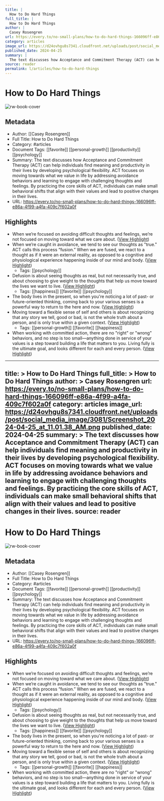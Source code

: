 ```yaml
---
title: |
  How to Do Hard Things
full_title: |
  How to Do Hard Things
author: |
  Casey Rosengren
url: https://every.to/no-small-plans/how-to-do-hard-things-166096ff-e86a-4f99-a4fa-409c7f602a0f
category: articles
image_url: https://d24ovhgu8s7341.cloudfront.net/uploads/post/social_media_image/3081/Screenshot_2024-04-25_at_11.01.38_AM.png
published_date: 2024-04-25
summary: |
  The text discusses how Acceptance and Commitment Therapy (ACT) can help individuals find meaning and productivity in their lives by developing psychological flexibility. ACT focuses on moving towards what we value in life by addressing avoidance behaviors and learning to engage with challenging thoughts and feelings. By practicing the core skills of ACT, individuals can make small behavioral shifts that align with their values and lead to positive changes in their lives.
source: reader
permalink: l/articles/how-to-do-hard-things
---
```

# How to Do Hard Things

![rw-book-cover](https://d24ovhgu8s7341.cloudfront.net/uploads/post/social_media_image/3081/Screenshot_2024-04-25_at_11.01.38_AM.png)

## Metadata
- Author: [[Casey Rosengren]]
- Full Title: How to Do Hard Things
- Category: #articles
- Document Tags: [[favorite]] [[personal-growth]] [[productivity]] [[psychology]] 
- Summary: The text discusses how Acceptance and Commitment Therapy (ACT) can help individuals find meaning and productivity in their lives by developing psychological flexibility. ACT focuses on moving towards what we value in life by addressing avoidance behaviors and learning to engage with challenging thoughts and feelings. By practicing the core skills of ACT, individuals can make small behavioral shifts that align with their values and lead to positive changes in their lives.
- URL: https://every.to/no-small-plans/how-to-do-hard-things-166096ff-e86a-4f99-a4fa-409c7f602a0f

## Highlights
- When we’re focused on avoiding difficult thoughts and feelings, we’re not focused on moving toward what we care about. ([View Highlight](https://read.readwise.io/read/01hyeh5je0f3y36ff9c3fc8y4d))
- When we’re caught in avoidance, we tend to see our thoughts as "true." ACT calls this process “fusion.” When we are fused, we react to a thought as if it were an external reality, as opposed to a cognitive and physiological experience happening inside of our mind and body. ([View Highlight](https://read.readwise.io/read/01hyeh9p0ka4mhngnb49d8rz61))
    - Tags: [[psychology]] 
- Defusion is about seeing thoughts as real, but not necessarily true, and about choosing to give weight to the thoughts that help us move toward the lives we want to live. ([View Highlight](https://read.readwise.io/read/01hyehbb8ke1k6eptwjhv7c581))
    - Tags: [[happiness]] [[favorite]] [[psychology]] 
- The body lives in the present, so when you're noticing a lot of past- or future-oriented thinking, coming back to your various senses is a powerful way to return to the here and now. ([View Highlight](https://read.readwise.io/read/01hyehdgspyr9dfnv1ewh9vejq))
- Moving toward a flexible sense of self and others is about recognizing that any story we tell, good or bad, is not the whole truth about a person, and is only true within a given context. ([View Highlight](https://read.readwise.io/read/01hyehh1pgnxw2ap6vf5xb0kyf))
    - Tags: [[personal-growth]] [[favorite]] [[happiness]] 
- When working with committed action, there are no "right" or "wrong" behaviors, and no step is too small—anything done in service of your values is a step toward building a life that matters to you. Living fully is the ultimate goal, and looks different for each and every person. ([View Highlight](https://read.readwise.io/read/01hyehr9kgtrdkjwkyqr2c29ek))


---
title: >
  How to Do Hard Things
full_title: >
  How to Do Hard Things
author: >
  Casey Rosengren
url: https://every.to/no-small-plans/how-to-do-hard-things-166096ff-e86a-4f99-a4fa-409c7f602a0f
category: articles
image_url: https://d24ovhgu8s7341.cloudfront.net/uploads/post/social_media_image/3081/Screenshot_2024-04-25_at_11.01.38_AM.png
published_date: 2024-04-25
summary: >
  The text discusses how Acceptance and Commitment Therapy (ACT) can help individuals find meaning and productivity in their lives by developing psychological flexibility. ACT focuses on moving towards what we value in life by addressing avoidance behaviors and learning to engage with challenging thoughts and feelings. By practicing the core skills of ACT, individuals can make small behavioral shifts that align with their values and lead to positive changes in their lives.
source: reader
---
# How to Do Hard Things

![rw-book-cover](https://d24ovhgu8s7341.cloudfront.net/uploads/post/social_media_image/3081/Screenshot_2024-04-25_at_11.01.38_AM.png)

## Metadata
- Author: [[Casey Rosengren]]
- Full Title: How to Do Hard Things
- Category: #articles
- Document Tags: [[favorite]] [[personal-growth]] [[productivity]] [[psychology]] 
- Summary: The text discusses how Acceptance and Commitment Therapy (ACT) can help individuals find meaning and productivity in their lives by developing psychological flexibility. ACT focuses on moving towards what we value in life by addressing avoidance behaviors and learning to engage with challenging thoughts and feelings. By practicing the core skills of ACT, individuals can make small behavioral shifts that align with their values and lead to positive changes in their lives.
- URL: https://every.to/no-small-plans/how-to-do-hard-things-166096ff-e86a-4f99-a4fa-409c7f602a0f

## Highlights
- When we’re focused on avoiding difficult thoughts and feelings, we’re not focused on moving toward what we care about. ([View Highlight](https://read.readwise.io/read/01hyeh5je0f3y36ff9c3fc8y4d))
- When we’re caught in avoidance, we tend to see our thoughts as "true." ACT calls this process “fusion.” When we are fused, we react to a thought as if it were an external reality, as opposed to a cognitive and physiological experience happening inside of our mind and body. ([View Highlight](https://read.readwise.io/read/01hyeh9p0ka4mhngnb49d8rz61))
    - Tags: [[psychology]] 
- Defusion is about seeing thoughts as real, but not necessarily true, and about choosing to give weight to the thoughts that help us move toward the lives we want to live. ([View Highlight](https://read.readwise.io/read/01hyehbb8ke1k6eptwjhv7c581))
    - Tags: [[happiness]] [[favorite]] [[psychology]] 
- The body lives in the present, so when you're noticing a lot of past- or future-oriented thinking, coming back to your various senses is a powerful way to return to the here and now. ([View Highlight](https://read.readwise.io/read/01hyehdgspyr9dfnv1ewh9vejq))
- Moving toward a flexible sense of self and others is about recognizing that any story we tell, good or bad, is not the whole truth about a person, and is only true within a given context. ([View Highlight](https://read.readwise.io/read/01hyehh1pgnxw2ap6vf5xb0kyf))
    - Tags: [[personal-growth]] [[favorite]] [[happiness]] 
- When working with committed action, there are no "right" or "wrong" behaviors, and no step is too small—anything done in service of your values is a step toward building a life that matters to you. Living fully is the ultimate goal, and looks different for each and every person. ([View Highlight](https://read.readwise.io/read/01hyehr9kgtrdkjwkyqr2c29ek))


